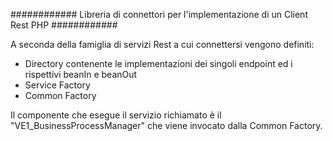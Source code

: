 ############ Libreria di connettori per l'implementazione di un Client Rest PHP ############

A seconda della famiglia di servizi Rest a cui connettersi vengono definiti:
 - Directory contenente le implementazioni dei singoli endpoint ed i rispettivi beanIn e beanOut
 - Service Factory
 - Common Factory

Il componente che esegue il servizio richiamato è il "VE1_BusinessProcessManager" che viene
invocato dalla Common Factory.
